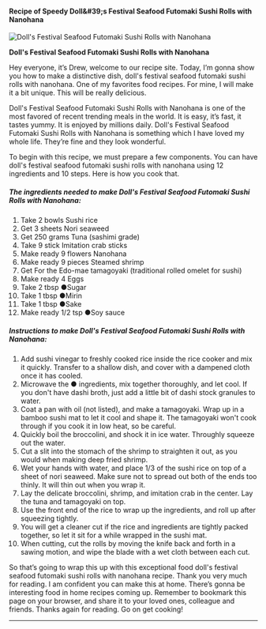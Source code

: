             

#### Recipe of Speedy Doll&amp;#39;s Festival Seafood Futomaki Sushi Rolls with Nanohana

![Doll's Festival Seafood Futomaki Sushi Rolls with Nanohana](https://img-global.cpcdn.com/recipes/6680208519200768/751x532cq70/dolls-festival-seafood-futomaki-sushi-rolls-with-nanohana-recipe-main-photo.jpg)

**Doll's Festival Seafood Futomaki Sushi Rolls with Nanohana**

Hey everyone, it’s Drew, welcome to our recipe site. Today, I’m gonna show you how to make a distinctive dish, doll's festival seafood futomaki sushi rolls with nanohana. One of my favorites food recipes. For mine, I will make it a bit unique. This will be really delicious.

Doll's Festival Seafood Futomaki Sushi Rolls with Nanohana is one of the most favored of recent trending meals in the world. It is easy, it’s fast, it tastes yummy. It is enjoyed by millions daily. Doll's Festival Seafood Futomaki Sushi Rolls with Nanohana is something which I have loved my whole life. They’re fine and they look wonderful.

To begin with this recipe, we must prepare a few components. You can have doll's festival seafood futomaki sushi rolls with nanohana using 12 ingredients and 10 steps. Here is how you cook that.

##### The ingredients needed to make Doll's Festival Seafood Futomaki Sushi Rolls with Nanohana:

1.  Take 2 bowls Sushi rice
2.  Get 3 sheets Nori seaweed
3.  Get 250 grams Tuna (sashimi grade)
4.  Take 9 stick Imitation crab sticks
5.  Make ready 9 flowers Nanohana
6.  Make ready 9 pieces Steamed shrimp
7.  Get For the Edo-mae tamagoyaki (traditional rolled omelet for sushi)
8.  Make ready 4 Eggs
9.  Take 2 tbsp ●Sugar
10.  Take 1 tbsp ●Mirin
11.  Take 1 tbsp ●Sake
12.  Make ready 1/2 tsp ●Soy sauce

##### Instructions to make Doll's Festival Seafood Futomaki Sushi Rolls with Nanohana:

1.  Add sushi vinegar to freshly cooked rice inside the rice cooker and mix it quickly. Transfer to a shallow dish, and cover with a dampened cloth once it has cooled.
2.  Microwave the ● ingredients, mix together thoroughly, and let cool. If you don't have dashi broth, just add a little bit of dashi stock granules to water.
3.  Coat a pan with oil (not listed), and make a tamagoyaki. Wrap up in a bamboo sushi mat to let it cool and shape it. The tamagoyaki won't cook through if you cook it in low heat, so be careful.
4.  Quickly boil the broccolini, and shock it in ice water. Throughly squeeze out the water.
5.  Cut a slit into the stomach of the shrimp to straighten it out, as you would when making deep fried shrimp.
6.  Wet your hands with water, and place 1/3 of the sushi rice on top of a sheet of nori seaweed. Make sure not to spread out both of the ends too thinly. It will thin out when you wrap it.
7.  Lay the delicate broccolini, shrimp, and imitation crab in the center. Lay the tuna and tamagoyaki on top.
8.  Use the front end of the rice to wrap up the ingredients, and roll up after squeezing tightly.
9.  You will get a cleaner cut if the rice and ingredients are tightly packed together, so let it sit for a while wrapped in the sushi mat.
10.  When cutting, cut the rolls by moving the knife back and forth in a sawing motion, and wipe the blade with a wet cloth between each cut.

So that’s going to wrap this up with this exceptional food doll's festival seafood futomaki sushi rolls with nanohana recipe. Thank you very much for reading. I am confident you can make this at home. There’s gonna be interesting food in home recipes coming up. Remember to bookmark this page on your browser, and share it to your loved ones, colleague and friends. Thanks again for reading. Go on get cooking!

* * *